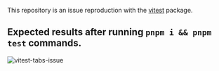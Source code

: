 This repository is an issue reproduction with the [vitest](https://github.com/vitest-dev/vitest) package.

## Expected results after running `pnpm i && pnpm test` commands.

![vitest-tabs-issue](https://user-images.githubusercontent.com/62928763/179709188-4c89a5ad-6c86-492f-bc10-79d0fc949a70.PNG)
